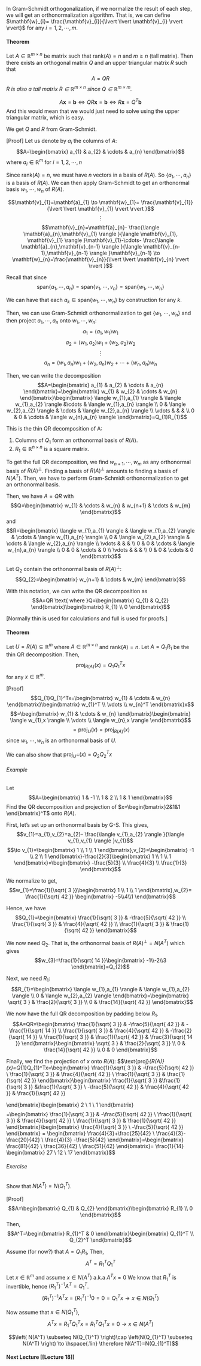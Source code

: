 In Gram-Schmidt orthogonalization, if we normalize the result of each step, we will get an orthonormalization algorithm. That is, we can define $\mathbf{w}_{i}= \frac{\mathbf{v}_{i}}{\lvert \lvert \mathbf{v}_{i} \rvert \rvert}$ for any $i =1,2,\cdots,m$.

#### Theorem
Let $A\in \mathbb{R}^{m\times n}$ be matrix such that $\text{rank}(A)=n$ and $m \geq n$ (tall matrix). Then there exists an orthogonal matrix $Q$ and an upper triangular matrix $R$ such that
$$A=QR$$
*R is also a tall matrix $R \in \mathbb{R} ^{m \times n}$ since $Q \in \mathbb{R}^{m \times m}$.*

$$A\mathbf{x}=\mathbf{b} \iff QR\mathbf{x}=\mathbf{b} \iff R\mathbf{x}=Q^T\mathbf{b}$$
And this would mean that we would just need to solve using the upper triangular matrix, which is easy.

We get $Q$ and $R$ from Gram-Schmidt.

[Proof]
Let us denote by $a_i$ the columns of $A$:
$$A=\begin{bmatrix}
a_{1} & a_{2} &  \cdots & a_{n}
\end{bmatrix}$$
where $a_{i}\in \mathbb{R}^m$ for $i=1,2,\cdots,n$

Since $\text{rank}(A)=n$, we must have $n$ vectors in a basis of $R(A)$. So $\{ a_{1},\cdots,a_{n} \}$ is a basis of $R(A)$. We can then apply Gram-Schmidt to get an orthonormal basis $w_{1},\cdots,w_{n}$ of $R(A)$.

$$\mathbf{v}_{1}=\mathbf{a}_{1} \to \mathbf{w}_{1}= \frac{\mathbf{v}_{1}}{\lvert \lvert \mathbf{v}_{1} \rvert  \rvert }$$
$$\vdots$$
$$\mathbf{v}_{n}=\mathbf{a}_{n}- \frac{\langle \mathbf{a}_{n},\mathbf{v}_{1} \rangle }{\langle \mathbf{v}_{1}, \mathbf{v}_{1} \rangle }\mathbf{v}_{1}-\cdots- \frac{\langle \mathbf{a}_{n},\mathbf{v}_{n-1} \rangle  }{\langle \mathbf{v}_{n-1},\mathbf{v}_{n-1} \rangle }\mathbf{v}_{n-1} \to \mathbf{w}_{n}=\frac{\mathbf{v}_{n}}{\lvert \lvert \mathbf{v}_{n} \rvert  \rvert }$$

Recall that since $$\text{span}\left\{ a_{1},\cdots,a_{n} \right\}= \text{span}\left\{ v_{1},\cdots,v_{n} \right\} =\text{span}\left\{ w_{1},\cdots,w_{n} \right\}$$

We can have that each $a_{k} \in \text{span}\left\{ w_{1},\cdots,w_{n} \right\}$ by construction for any $k$.

Then, we can use Gram-Schmidt orthonormalization to get $\{ w_{1},\cdots,w_{n} \}$ and then project $a_{1},\cdots,a_{n}$ onto $w_{1},\cdots,w_{n}$:
$$a_{1}=\langle a_{1},w_{1} \rangle w_{1} $$
$$a_{2}=\langle w_{1},a_{2} \rangle w_{1}+\langle w_{2},a_{2} \rangle w_{2}$$
$$\vdots$$
$$a_{n}=\langle w_{1},a_{n} \rangle w_{1}+\langle w_{2},a_{n} \rangle w_{2}+\cdots+\langle w_{n},a_{n} \rangle w_{n}$$

Then, we can write the decomposition
$$A=\begin{bmatrix}
a_{1} & a_{2} & \cdots & a_{n}
\end{bmatrix}=\begin{bmatrix}
w_{1} & w_{2} & \cdots & w_{n}
\end{bmatrix}\begin{bmatrix}
\langle w_{1},a_{1} \rangle & \langle w_{1},a_{2} \rangle  &\cdots & \langle w_{1},a_{n} \rangle \\
0 & \langle w_{2},a_{2} \rangle & \cdots & \langle w_{2},a_{n} \rangle  \\
\vdots &  &  &  \\
0 & 0 & \cdots & \langle w_{n},a_{n} \rangle
\end{bmatrix}=Q_{1}R_{1}$$

This is the thin QR decomposition of A:
1. Columns of $Q_1$ form an orthonormal basis of $R(A)$.
2. $R_{1} \in \mathbb{R}^{n\times n}$ is a square matrix.

To get the full QR decomposition, we find $w_{n+1},\cdots,w_{m}$ as any orthonormal basis of $R(A)^\perp$. Finding a basis of $R(A)^\perp$ amounts to finding a basis of $N(A^T)$. Then, we have to perform Gram-Schmidt orthonormalization to get an orthonormal basis.

Then, we have $A=QR$ with
$$Q=\begin{bmatrix}
w_{1} & \cdots & w_{n} & w_{n+1} & \cdots & w_{m}
\end{bmatrix}$$
and
$$R=\begin{bmatrix}
\langle w_{1},a_{1} \rangle & \langle w_{1},a_{2} \rangle & \cdots & 
\langle w_{1},a_{n} \rangle \\
0 & \langle w_{2},a_{2} \rangle & \cdots & \langle w_{2},a_{n} \rangle \\
\vdots &  &  &  \\
0 & 0 & \cdots & \langle w_{n},a_{n} \rangle \\
0 & 0 & \cdots & 0 \\
\vdots &  &  &  \\
0 & 0 & \cdots & 0
\end{bmatrix}$$

Let $Q_2$ contain the orthonormal basis of $R(A)^\perp$:
$$Q_{2}=\begin{bmatrix}
w_{n+1} & \cdots & w_{m}
\end{bmatrix}$$

With this notation, we can write the QR decomposition as
$$A=QR \text{ where }Q=\begin{bmatrix}
Q_{1} & Q_{2}
\end{bmatrix}\begin{bmatrix}
R_{1} \\
0
\end{bmatrix}$$

[Normally thin is used for calculations and full is used for proofs.]

#### Theorem
Let $U=R(A)\subseteq \mathbb{R}^m$ where $A\in \mathbb{R}^{m\times n}$ and $\text{rank}(A)=n$. Let $A=Q_{1}R_{1}$ be the thin QR decomposition. Then,
$$\text{proj}_{R(A)}(x)=Q_{1}Q_{1}^Tx$$
for any $x \in \mathbb{R}^m$.

[Proof]
$$Q_{1}Q_{1}^Tx=\begin{bmatrix}
w_{1} & \cdots & w_{n}
\end{bmatrix}\begin{bmatrix}
w_{1}^T \\
\vdots \\
w_{n}^T
\end{bmatrix}x$$
$$=\begin{bmatrix}
w_{1} & \cdots & w_{n}
\end{bmatrix}\begin{bmatrix}
\langle w_{1},x \rangle  \\
\vdots \\
\langle w_{n},x \rangle 
\end{bmatrix}$$
$$=\text{proj}_{U}(x)=\text{proj}_{R(A)}(x)$$
since $w_{1},\cdots,w_{n}$ is an orthonormal basis of $U$.

We can also show that $\text{proj}_{U^\perp}(x)=Q_{2}Q_{2}^Tx$

###### Example
Let
$$A=\begin{bmatrix}
1 & -1 \\
1 & 2  \\
1 & 1
\end{bmatrix}$$
Find the QR decomposition and projection of $x=\begin{bmatrix}2&1&1 \end{bmatrix}^T$ onto $R(A)$.

First, let’s set up an orthonormal basis by G-S. This gives,
$$v_{1}=a_{1},v_{2}=a_{2}- \frac{\langle v_{1},a_{2} \rangle }{\langle v_{1},v_{1} \rangle }v_{1}$$
$$\to v_{1}=\begin{bmatrix}
1  \\
1 \\
1
\end{bmatrix},v_{2}=\begin{bmatrix}
-1 \\
2 \\
1
\end{bmatrix}-\frac{2}{3}\begin{bmatrix}
1  \\
1 \\
1
\end{bmatrix}=\begin{bmatrix}
-\frac{5}{3} \\
\frac{4}{3} \\
\frac{1}{3}
\end{bmatrix}$$

We normalize to get,
$$w_{1}=\frac{1}{\sqrt{ 3 }}\begin{bmatrix}
1 \\
1 \\
1
\end{bmatrix},w_{2}= \frac{1}{\sqrt{ 42 }} \begin{bmatrix}
-5\\4\\1
\end{bmatrix}$$

Hence, we have
$$Q_{1}=\begin{bmatrix}
\frac{1}{\sqrt{ 3 }} & -\frac{5}{\sqrt{ 42 }} \\
\frac{1}{\sqrt{ 3 }} & \frac{4}{\sqrt{ 42 }} \\
\frac{1}{\sqrt{ 3 }} & \frac{1}{\sqrt{ 42 }}
\end{bmatrix}$$

We now need $Q_2$. That is, the orthonormal basis of $R(A)^\perp=N(A^T)$ which gives
$$w_{3}=\frac{1}{\sqrt{ 14 }}\begin{bmatrix}
-1\\-2\\3
\end{bmatrix}=Q_{2}$$

Next, we need $R_1$:
$$R_{1}=\begin{bmatrix}
\langle w_{1},a_{1} \rangle & \langle w_{1},a_{2} \rangle \\
0 & \langle w_{2},a_{2} \rangle 
\end{bmatrix}=\begin{bmatrix}
\sqrt{ 3 } & \frac{2}{\sqrt{ 3 }} \\
0 & \frac{14}{\sqrt{ 42 }}
\end{bmatrix}$$

We now have the full QR decomposition by padding below $R_1$.
$$A=QR=\begin{bmatrix}
\frac{1}{\sqrt{ 3 }} & -\frac{5}{\sqrt{ 42 }} & -\frac{1}{\sqrt{ 14 }} \\
\frac{1}{\sqrt{ 3 }} & \frac{4}{\sqrt{ 42 }}  & -\frac{2}{\sqrt{ 14 }} \\
\frac{1}{\sqrt{ 3 }} & \frac{1}{\sqrt{ 42 }}  & \frac{3}{\sqrt{ 14 }}
\end{bmatrix}\begin{bmatrix}
\sqrt{ 3 } & \frac{2}{\sqrt{ 3 }} \\
0 & \frac{14}{\sqrt{ 42 }} \\
0 & 0
\end{bmatrix}$$

Finally, we find the projection of $x$ onto $R(A)$:
$$\text{proj}_{R(A)}(x)=Q_{1}Q_{1}^Tx=\begin{bmatrix}
\frac{1}{\sqrt{ 3 }} & -\frac{5}{\sqrt{ 42 }} \\
\frac{1}{\sqrt{ 3 }} & \frac{4}{\sqrt{ 42 }} \\
\frac{1}{\sqrt{ 3 }} & \frac{1}{\sqrt{ 42 }}
\end{bmatrix}\begin{bmatrix}
\frac{1}{\sqrt{ 3 }} &\frac{1}{\sqrt{ 3 }} &\frac{1}{\sqrt{ 3 }}  \\
  -\frac{5}{\sqrt{ 42 }} & \frac{4}{\sqrt{ 42 }} & \frac{1}{\sqrt{ 42 }}

\end{bmatrix}\begin{bmatrix}
2 \\
1 \\
1
\end{bmatrix}$$
$$=\begin{bmatrix}
\frac{1}{\sqrt{ 3 }} & -\frac{5}{\sqrt{ 42 }} \\
\frac{1}{\sqrt{ 3 }} & \frac{4}{\sqrt{ 42 }} \\
\frac{1}{\sqrt{ 3 }} & \frac{1}{\sqrt{ 42 }}
\end{bmatrix}\begin{bmatrix}
\frac{4}{\sqrt{ 3 }} \\ -\frac{5}{\sqrt{ 42 }}
\end{bmatrix} = \begin{bmatrix}
\frac{4}{3}+\frac{25}{42} \\ \frac{4}{3}-\frac{20}{42} \\ \frac{4}{3} -\frac{5}{42} 
\end{bmatrix}=\begin{bmatrix}
\frac{81}{42} \\ \frac{36}{42} \\ \frac{51}{42}
\end{bmatrix}= \frac{1}{14} \begin{bmatrix}
27 \\ 12 \\ 17
\end{bmatrix}$$

###### Exercise
Show that $N(A^T)=N(Q_{1}^T)$.

[Proof]
$$A=\begin{bmatrix}
Q_{1} & Q_{2}
\end{bmatrix}\begin{bmatrix}
R_{1} \\
0
\end{bmatrix}$$
Then,
$$A^T=\begin{bmatrix}
R_{1}^T & 0
\end{bmatrix}\begin{bmatrix}
Q_{1}^T \\
Q_{2}^T
\end{bmatrix}$$

Assume (for now?) that $A=Q_{1}R_{1}$,
Then,
$$A^T = R_{1}^TQ_{1}^T $$

Let $x \in \mathbb{R}^m$ and assume $x \in N(A^T)$ a.k.a $A^Tx=0$
We know that $R_{1}^T$ is invertible, hence $(R_{1}^T)^{-1}A^T=Q_{1}^T$.
$$(R_{1}^T)^{-1}A^Tx=(R_{1}^T)^{-1}0=0=Q_{1}^Tx \to x \in N(Q_{1}^T)$$

Now assume that $x \in N(Q_{1}^T)$,
$$A^Tx=R_{1}^TQ_{1}^Tx=R_{1}^TQ_{1}^Tx=0 \to x \in N(A^T)$$

$$\left( N(A^T) \subseteq N(Q_{1}^T)  \right)\cap \left(N(Q_{1}^T) \subseteq N(A^T)  \right) \to \hspace{.1in} \therefore N(A^T)=N(Q_{1}^T)$$
#### Next Lecture [[Lecture 18]]
